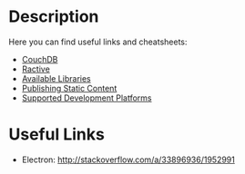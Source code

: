 # Description

Here you can find useful links and cheatsheets:

* [CouchDB](./CouchDB)
* [Ractive](./Ractive)
* [Available Libraries](./available-libraries.md)
* [Publishing Static Content](./publishing-static-content.md)
* [Supported Development Platforms](./supported-development-platforms.md)

# Useful Links

- Electron: http://stackoverflow.com/a/33896936/1952991
